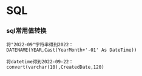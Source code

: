 # SQL

### sql常用值转换
```
将"2022-09"字符串得到2022：
DATENAME(YEAR,Cast(YearMonth+'-01' As DateTime))

将datetime得到2022-09-22：
convert(varchar(10),CreatedDate,120)

```

